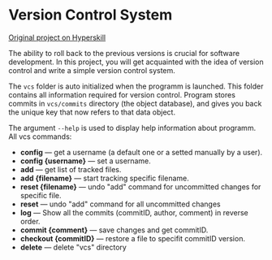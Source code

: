 # Version Control System

[Original project on Hyperskill](https://hyperskill.org/projects/177?track=18)

The ability to roll back to the previous versions is crucial for software development. In this project, you will get acquainted with the idea of version control and write a simple version control system.  

The ```vcs``` folder is auto initialized when the programm is launched. This folder contains all information required for version control. Program stores commits in ```vcs/commits``` directory (the object database), and gives you back the unique key that now refers to that data object.  

The argument ```--help``` is used to display help information about programm. All vcs commands:  
* __config__ — get a username (a default one or a setted manually by a user).  
* __config {username}__ — set a username.  
* __add__ — get list of tracked files.  
* __add {filename}__ — start tracking specific filename.  
* __reset {filename}__ — undo "add" command for uncommitted changes for specific file.  
* __reset__ — undo "add" command for all uncommitted changes  
* __log__ — Show all the commits (commitID, author, comment) in reverse order.  
* __commit {comment}__ — save changes and get commitID.
* __checkout {commitID}__ — restore a file to specifit commitID version.  
* __delete__ — delete "vcs" directory  
